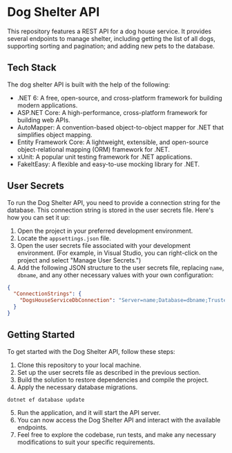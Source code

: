 # Dog Shelter API

This repository features a REST API for a dog house service. It provides several endpoints to manage shelter, including getting the list of all dogs, supporting sorting and pagination; and adding new pets to the database.

## Tech Stack

The dog shelter API is built with the help of the following:

- .NET 6: A free, open-source, and cross-platform framework for building modern applications.
- ASP.NET Core: A high-performance, cross-platform framework for building web APIs.
- AutoMapper: A convention-based object-to-object mapper for .NET that simplifies object mapping.
- Entity Framework Core: A lightweight, extensible, and open-source object-relational mapping (ORM) framework for .NET.
- xUnit: A popular unit testing framework for .NET applications.
- FakeItEasy: A flexible and easy-to-use mocking library for .NET.

## User Secrets

To run the Dog Shelter API, you need to provide a connection string for the database. This connection string is stored in the user secrets file. Here's how you can set it up:

1. Open the project in your preferred development environment.
2. Locate the `appsettings.json` file.
3. Open the user secrets file associated with your development environment. (For example, in Visual Studio, you can right-click on the project and select "Manage User Secrets.")
4. Add the following JSON structure to the user secrets file, replacing `name`, `dbname`, and any other necessary values with your own configuration:

```json
{
  "ConnectionStrings": {
    "DogsHouseServiceDbConnection": "Server=name;Database=dbname;Trusted_Connection=True;TrustServerCertificate=True;"
  }
}
```
## Getting Started
To get started with the Dog Shelter API, follow these steps:

1. Clone this repository to your local machine.
2. Set up the user secrets file as described in the previous section.
3. Build the solution to restore dependencies and compile the project.
4. Apply the necessary database migrations.
```
dotnet ef database update
```
5. Run the application, and it will start the API server.
6. You can now access the Dog Shelter API and interact with the available endpoints.
7. Feel free to explore the codebase, run tests, and make any necessary modifications to suit your specific requirements.

